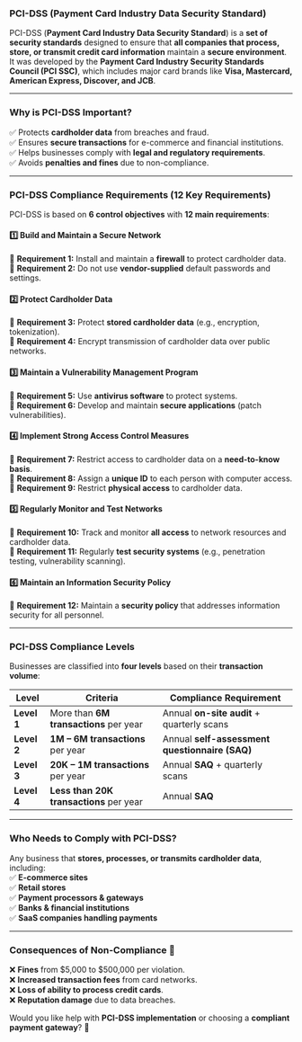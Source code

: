 ### **PCI-DSS (Payment Card Industry Data Security Standard)**  

PCI-DSS (**Payment Card Industry Data Security Standard**) is a **set of security standards** designed to ensure that **all companies that process, store, or transmit credit card information** maintain a **secure environment**. It was developed by the **Payment Card Industry Security Standards Council (PCI SSC)**, which includes major card brands like **Visa, Mastercard, American Express, Discover, and JCB**.  

---

### **Why is PCI-DSS Important?**
✅ Protects **cardholder data** from breaches and fraud.  
✅ Ensures **secure transactions** for e-commerce and financial institutions.  
✅ Helps businesses comply with **legal and regulatory requirements**.  
✅ Avoids **penalties and fines** due to non-compliance.  

---

### **PCI-DSS Compliance Requirements (12 Key Requirements)**  
PCI-DSS is based on **6 control objectives** with **12 main requirements**:  

#### **1️⃣ Build and Maintain a Secure Network**  
🔹 **Requirement 1:** Install and maintain a **firewall** to protect cardholder data.  
🔹 **Requirement 2:** Do not use **vendor-supplied** default passwords and settings.  

#### **2️⃣ Protect Cardholder Data**  
🔹 **Requirement 3:** Protect **stored cardholder data** (e.g., encryption, tokenization).  
🔹 **Requirement 4:** Encrypt transmission of cardholder data over public networks.  

#### **3️⃣ Maintain a Vulnerability Management Program**  
🔹 **Requirement 5:** Use **antivirus software** to protect systems.  
🔹 **Requirement 6:** Develop and maintain **secure applications** (patch vulnerabilities).  

#### **4️⃣ Implement Strong Access Control Measures**  
🔹 **Requirement 7:** Restrict access to cardholder data on a **need-to-know basis**.  
🔹 **Requirement 8:** Assign a **unique ID** to each person with computer access.  
🔹 **Requirement 9:** Restrict **physical access** to cardholder data.  

#### **5️⃣ Regularly Monitor and Test Networks**  
🔹 **Requirement 10:** Track and monitor **all access** to network resources and cardholder data.  
🔹 **Requirement 11:** Regularly **test security systems** (e.g., penetration testing, vulnerability scanning).  

#### **6️⃣ Maintain an Information Security Policy**  
🔹 **Requirement 12:** Maintain a **security policy** that addresses information security for all personnel.  

---

### **PCI-DSS Compliance Levels**  
Businesses are classified into **four levels** based on their **transaction volume**:  

| **Level** | **Criteria** | **Compliance Requirement** |
|----------|-------------|---------------------------|
| **Level 1** | More than **6M transactions** per year | Annual **on-site audit** + quarterly scans |
| **Level 2** | **1M – 6M transactions** per year | Annual **self-assessment questionnaire (SAQ)** |
| **Level 3** | **20K – 1M transactions** per year | Annual **SAQ** + quarterly scans |
| **Level 4** | **Less than 20K transactions** per year | Annual **SAQ** |

---

### **Who Needs to Comply with PCI-DSS?**  
Any business that **stores, processes, or transmits cardholder data**, including:  
✅ **E-commerce sites**  
✅ **Retail stores**  
✅ **Payment processors & gateways**  
✅ **Banks & financial institutions**  
✅ **SaaS companies handling payments**  

---

### **Consequences of Non-Compliance 🚨**  
❌ **Fines** from $5,000 to $500,000 per violation.  
❌ **Increased transaction fees** from card networks.  
❌ **Loss of ability to process credit cards**.  
❌ **Reputation damage** due to data breaches.  

Would you like help with **PCI-DSS implementation** or choosing a **compliant payment gateway**? 🚀